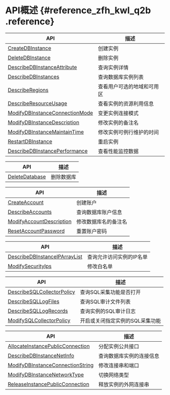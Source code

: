 # API概述 {#reference_zfh_kwl_q2b .reference}

|API|描述|
|---|--|
|[CreateDBInstance](intl.zh-CN/API参考/实例管理/CreateDBInstance.md#)|创建实例|
|[DeleteDBInstance](intl.zh-CN/API参考/实例管理/DeleteDBInstance.md#)|删除实例|
|[DescribeDBInstanceAttribute](intl.zh-CN/API参考/实例管理/DescribeDBInstanceAttribute.md#)|查询实例详情|
|[DescribeDBInstances](intl.zh-CN/API参考/实例管理/DescribeDBInstances.md#)|查询数据库实例列表|
|[DescribeRegions](intl.zh-CN/API参考/实例管理/DescribeRegions.md#)|查看用户可选的地域和可用区|
|[DescribeResourceUsage](intl.zh-CN/API参考/实例管理/DescribeResourceUsage.md#)|查看实例的资源利用信息|
|[ModifyDBInstanceConnectionMode](intl.zh-CN/API参考/实例管理/ModifyDBInstanceConnectionMode.md#)|变更实例连接模式|
|[ModifyDBInstanceDescription](intl.zh-CN/API参考/实例管理/ModifyDBInstanceDescription.md#)|修改实例的备注名|
|[ModifyDBInstanceMaintainTime](intl.zh-CN/API参考/实例管理/ModifyDBInstanceMaintainTime.md#)|修改实例可例行维护的时间|
|[RestartDBInstance](intl.zh-CN/API参考/实例管理/RestartDBInstance.md#)|重启实例|
|[DescribeDBInstancePerformance](intl.zh-CN/API参考/实例管理/DescribeDBInstancePerformance.md#)|查看性能监控数据|

|API|描述|
|---|--|
|[DeleteDatabase](intl.zh-CN/API参考/数据库管理/DeleteDatabase.md#)|删除数据库|

|API|描述|
|---|--|
|[CreateAccount](intl.zh-CN/API参考/账户管理/CreateAccount.md#)|创建账户|
|[DescribeAccounts](intl.zh-CN/API参考/账户管理/DescribeAccounts.md#)|查询数据库账户信息|
|[ModifyAccountDescription](intl.zh-CN/API参考/账户管理/ModifyAccountDescription.md#)|修改数据库名的备注名|
|[ResetAccountPassword](intl.zh-CN/API参考/账户管理/ResetAccountPassword.md#)|重置账户密码|

|API|描述|
|---|--|
|[DescribeDBInstanceIPArrayList](intl.zh-CN/API参考/安全管理/DescribeDBInstanceIPArrayList.md#)|查询允许访问实例的IP名单|
|[ModifySecurityIps](intl.zh-CN/API参考/安全管理/ModifySecurityIps.md#)|修改白名单|

|API|描述|
|---|--|
|[DescribeSQLCollectorPolicy](intl.zh-CN/API参考/日志管理/DescribeSQLCollectorPolicy.md#)|查询SQL采集功能是否打开|
|[DescribeSQLLogFiles](intl.zh-CN/API参考/日志管理/DescribeSQLLogFiles.md#)|查询SQL审计文件列表|
|[DescribeSQLLogRecords](intl.zh-CN/API参考/日志管理/DescribeSQLLogRecords.md#)|查询实例的SQL审计日志|
|[ModifySQLCollectorPolicy](intl.zh-CN/API参考/日志管理/ModifySQLCollectorPolicy.md#)|开启或关闭指定实例的SQL采集功能|

|API|描述|
|---|--|
|[AllocateInstancePublicConnection](intl.zh-CN/API参考/网络管理/AllocateInstancePublicConnection.md#)|分配实例公共接口|
|[DescribeDBInstanceNetInfo](intl.zh-CN/API参考/网络管理/DescribeDBInstanceNetInfo.md#)|查询数据库实例的连接信息|
|[ModifyDBInstanceConnectionString](intl.zh-CN/API参考/网络管理/ModifyDBInstanceConnectionString.md#)|修改连接串和端口|
|[ModifyDBInstanceNetworkType](intl.zh-CN/API参考/网络管理/ModifyDBInstanceNetworkType.md#)|切换网络类型|
|[ReleaseInstancePublicConnection](intl.zh-CN/API参考/网络管理/ReleaseInstancePublicConnection.md#)|释放实例的外网连接串|

